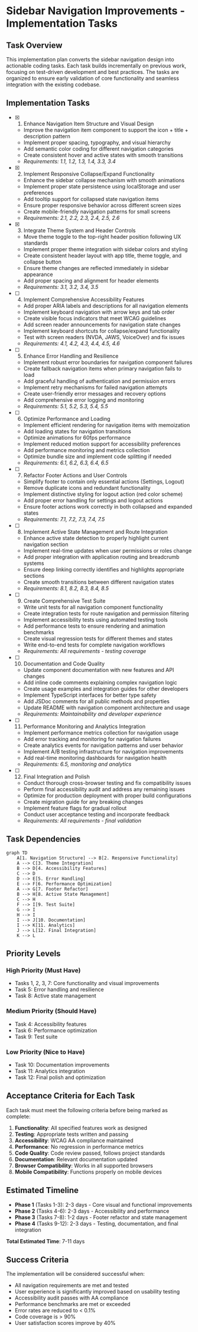 # Sidebar Navigation Improvements - Implementation Tasks

## Task Overview

This implementation plan converts the sidebar navigation design into actionable coding tasks. Each task builds incrementally on previous work, focusing on test-driven development and best practices. The tasks are organized to ensure early validation of core functionality and seamless integration with the existing codebase.

## Implementation Tasks

- [x] 1. Enhance Navigation Item Structure and Visual Design





  - Improve the navigation item component to support the icon + title + description pattern
  - Implement proper spacing, typography, and visual hierarchy
  - Add semantic color coding for different navigation categories
  - Create consistent hover and active states with smooth transitions
  - _Requirements: 1.1, 1.2, 1.3, 1.4, 3.3, 3.4_

- [x] 2. Implement Responsive Collapse/Expand Functionality





  - Enhance the sidebar collapse mechanism with smooth animations
  - Implement proper state persistence using localStorage and user preferences
  - Add tooltip support for collapsed state navigation items
  - Ensure proper responsive behavior across different screen sizes
  - Create mobile-friendly navigation patterns for small screens
  - _Requirements: 2.1, 2.2, 2.3, 2.4, 2.5, 2.6_

- [x] 3. Integrate Theme System and Header Controls








  - Move theme toggle to the top-right header position following UX standards
  - Implement proper theme integration with sidebar colors and styling
  - Create consistent header layout with app title, theme toggle, and collapse button
  - Ensure theme changes are reflected immediately in sidebar appearance
  - Add proper spacing and alignment for header elements
  - _Requirements: 3.1, 3.2, 3.4, 3.5_

- [ ] 4. Implement Comprehensive Accessibility Features






  - Add proper ARIA labels and descriptions for all navigation elements
  - Implement keyboard navigation with arrow keys and tab order
  - Create visible focus indicators that meet WCAG guidelines
  - Add screen reader announcements for navigation state changes
  - Implement keyboard shortcuts for collapse/expand functionality
  - Test with screen readers (NVDA, JAWS, VoiceOver) and fix issues
  - _Requirements: 4.1, 4.2, 4.3, 4.4, 4.5, 4.6_

- [ ] 5. Enhance Error Handling and Resilience
  - Implement robust error boundaries for navigation component failures
  - Create fallback navigation items when primary navigation fails to load
  - Add graceful handling of authentication and permission errors
  - Implement retry mechanisms for failed navigation attempts
  - Create user-friendly error messages and recovery options
  - Add comprehensive error logging and monitoring
  - _Requirements: 5.1, 5.2, 5.3, 5.4, 5.5_

- [ ] 6. Optimize Performance and Loading
  - Implement efficient rendering for navigation items with memoization
  - Add loading states for navigation transitions
  - Optimize animations for 60fps performance
  - Implement reduced motion support for accessibility preferences
  - Add performance monitoring and metrics collection
  - Optimize bundle size and implement code splitting if needed
  - _Requirements: 6.1, 6.2, 6.3, 6.4, 6.5_

- [ ] 7. Refactor Footer Actions and User Controls
  - Simplify footer to contain only essential actions (Settings, Logout)
  - Remove duplicate icons and redundant functionality
  - Implement distinctive styling for logout action (red color scheme)
  - Add proper error handling for settings and logout actions
  - Ensure footer actions work correctly in both collapsed and expanded states
  - _Requirements: 7.1, 7.2, 7.3, 7.4, 7.5_

- [ ] 8. Implement Active State Management and Route Integration
  - Enhance active state detection to properly highlight current navigation section
  - Implement real-time updates when user permissions or roles change
  - Add proper integration with application routing and breadcrumb systems
  - Ensure deep linking correctly identifies and highlights appropriate sections
  - Create smooth transitions between different navigation states
  - _Requirements: 8.1, 8.2, 8.3, 8.4, 8.5_

- [ ] 9. Create Comprehensive Test Suite
  - Write unit tests for all navigation component functionality
  - Create integration tests for route navigation and permission filtering
  - Implement accessibility tests using automated testing tools
  - Add performance tests to ensure rendering and animation benchmarks
  - Create visual regression tests for different themes and states
  - Write end-to-end tests for complete navigation workflows
  - _Requirements: All requirements - testing coverage_

- [ ] 10. Documentation and Code Quality
  - Update component documentation with new features and API changes
  - Add inline code comments explaining complex navigation logic
  - Create usage examples and integration guides for other developers
  - Implement TypeScript interfaces for better type safety
  - Add JSDoc comments for all public methods and properties
  - Update README with navigation component architecture and usage
  - _Requirements: Maintainability and developer experience_

- [ ] 11. Performance Monitoring and Analytics Integration
  - Implement performance metrics collection for navigation usage
  - Add error tracking and monitoring for navigation failures
  - Create analytics events for navigation patterns and user behavior
  - Implement A/B testing infrastructure for navigation improvements
  - Add real-time monitoring dashboards for navigation health
  - _Requirements: 6.5, monitoring and analytics_

- [ ] 12. Final Integration and Polish
  - Conduct thorough cross-browser testing and fix compatibility issues
  - Perform final accessibility audit and address any remaining issues
  - Optimize for production deployment with proper build configurations
  - Create migration guide for any breaking changes
  - Implement feature flags for gradual rollout
  - Conduct user acceptance testing and incorporate feedback
  - _Requirements: All requirements - final validation_

## Task Dependencies

```mermaid
graph TD
    A[1. Navigation Structure] --> B[2. Responsive Functionality]
    A --> C[3. Theme Integration]
    B --> D[4. Accessibility Features]
    C --> D
    D --> E[5. Error Handling]
    E --> F[6. Performance Optimization]
    A --> G[7. Footer Refactor]
    B --> H[8. Active State Management]
    C --> H
    F --> I[9. Test Suite]
    G --> I
    H --> I
    I --> J[10. Documentation]
    I --> K[11. Analytics]
    J --> L[12. Final Integration]
    K --> L
```

## Priority Levels

### High Priority (Must Have)
- Tasks 1, 2, 3, 7: Core functionality and visual improvements
- Task 5: Error handling and resilience
- Task 8: Active state management

### Medium Priority (Should Have)
- Task 4: Accessibility features
- Task 6: Performance optimization
- Task 9: Test suite

### Low Priority (Nice to Have)
- Task 10: Documentation improvements
- Task 11: Analytics integration
- Task 12: Final polish and optimization

## Acceptance Criteria for Each Task

Each task must meet the following criteria before being marked as complete:

1. **Functionality**: All specified features work as designed
2. **Testing**: Appropriate tests written and passing
3. **Accessibility**: WCAG AA compliance maintained
4. **Performance**: No regression in performance metrics
5. **Code Quality**: Code review passed, follows project standards
6. **Documentation**: Relevant documentation updated
7. **Browser Compatibility**: Works in all supported browsers
8. **Mobile Compatibility**: Functions properly on mobile devices

## Estimated Timeline

- **Phase 1** (Tasks 1-3): 2-3 days - Core visual and functional improvements
- **Phase 2** (Tasks 4-6): 2-3 days - Accessibility and performance
- **Phase 3** (Tasks 7-8): 1-2 days - Footer refactor and state management
- **Phase 4** (Tasks 9-12): 2-3 days - Testing, documentation, and final integration

**Total Estimated Time**: 7-11 days

## Success Criteria

The implementation will be considered successful when:

- All navigation requirements are met and tested
- User experience is significantly improved based on usability testing
- Accessibility audit passes with AA compliance
- Performance benchmarks are met or exceeded
- Error rates are reduced to < 0.1%
- Code coverage is > 90%
- User satisfaction scores improve by 40%
